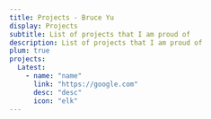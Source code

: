 ```yaml
---
title: Projects - Bruce Yu
display: Projects
subtitle: List of projects that I am proud of
description: List of projects that I am proud of
plum: true
projects:
  Latest:
    - name: "name"
      link: "https://google.com"
      desc: "desc"
      icon: "elk"
---
```


<ListProjects :projects="frontmatter.projects" />
